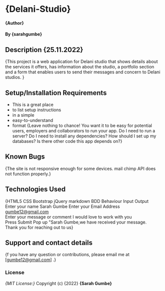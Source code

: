# {Delani-Studio}
#### {Author}
#### By **{sarahgumbe}**
## Description {25.11.2022}
{This project is a web application for Delani studio that shows details about the services it offers, has information about the studio, a portfolio section and a form that enables users to send their messages and concern to Delani studios.
 }
## Setup/Installation Requirements
* This is a great place
* to list setup instructions
* in a simple
* easy-to-understand
* format
{Leave nothing to chance! You want it to be easy for potential users, employers and collaborators to run your app. Do I need to run a server? Do I need to install any dependencies? How should I set up my databases? Is there other code this app depends on?}
## Known Bugs
{The site is not responsive enough for some devices.
mail chimp API does not function properly.}
## Technologies Used
{HTML5
CSS
Bootstrap
jQuery
markdown
BDD
Behaviour	Input	Output
Enter your name	Sarah Gumbe	
Enter your Email Address	gumbe12@gmail.com	
Enter your message or comment	I would love to work with you	
Press Submit		Pop up "Sarah Gumbe,we have received your message. Thank you for reaching out to us}
## Support and contact details
{f you have any question or contributions, please email me at [gumbe12@gmail.com]
.}
### License
*{MIT License:}*
Copyright (c) {2022} **{Sarah Gumbe}**